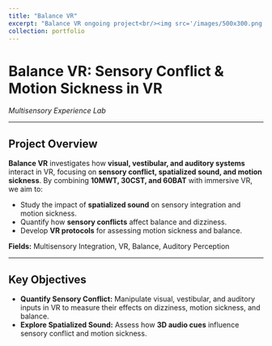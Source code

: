 ```yaml
---
title: "Balance VR"
excerpt: "Balance VR ongoing project<br/><img src='/images/500x300.png'>"
collection: portfolio
---
```


# **Balance VR: Sensory Conflict & Motion Sickness in VR**
*Multisensory Experience Lab*

---
## **Project Overview**
**Balance VR** investigates how **visual, vestibular, and auditory systems** interact in VR, focusing on **sensory conflict, spatialized sound, and motion sickness**. By combining **10MWT, 30CST, and 60BAT** with immersive VR, we aim to:
- Study the impact of **spatialized sound** on sensory integration and motion sickness.
- Quantify how **sensory conflicts** affect balance and dizziness.
- Develop **VR protocols** for assessing motion sickness and balance.

**Fields:** Multisensory Integration, VR, Balance, Auditory Perception

---
## **Key Objectives**
- **Quantify Sensory Conflict:** Manipulate visual, vestibular, and auditory inputs in VR to measure their effects on dizziness, motion sickness, and balance.
- **Explore Spatialized Sound:** Assess how **3D audio cues** influence sensory conflict and motion sickness.

